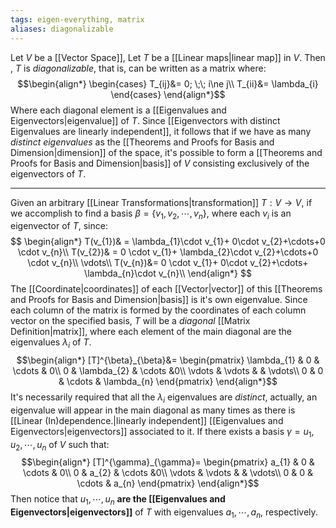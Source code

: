```yaml
---
tags: eigen-everything, matrix
aliases: diagonalizable
---
```

Let $V$ be a [[Vector Space]], Let $T$ be a [[Linear maps|linear map]] in $V$. Then , $T$ is *diagonalizable*, that is, can be written as a matrix where:
$$\begin{align*}
\begin{cases}
T_{ij}&= 0; \;\; i\ne j\\
T_{ii}&= \lambda_{i}
\end{cases}
\end{align*}$$
Where each diagonal element is a [[Eigenvalues and Eigenvectors|eigenvalue]] of $T$. Since [[Eigenvectors with distinct Eigenvalues are linearly independent]], it follows that if we have as many *distinct eigenvalues* as the [[Theorems and Proofs for Basis and Dimension|dimension]] of the space, it's possible to form a [[Theorems and Proofs for Basis and Dimension|basis]] of $V$ consisting exclusively of the eigenvectors of $T$.
___
Given an arbitrary [[Linear Transformations|transformation]] $T: V \rightarrow V$, if we accomplish to find a basis $\beta = \{v_{1}, v_{2}, \cdots, v_{n} \}$, where each $v_{i}$ is an eigenvector of $T$, since:
$$
\begin{align*}
T(v_{1})& = \lambda_{1}\cdot v_{1}+ 0\cdot v_{2}+\cdots+0 \cdot v_{n}\\
T(v_{2})& = 0 \cdot v_{1}+ \lambda_{2}\cdot v_{2}+\cdots+0 \cdot v_{n}\\
\vdots\\
T(v_{n})&=  0 \cdot v_{1}+ 0\cdot v_{2}+\cdots+ \lambda_{n}\cdot v_{n}\\
\end{align*}
$$
The [[Coordinate|coordinates]] of each [[Vector|vector]] of this [[Theorems and Proofs for Basis and Dimension|basis]] is it's own eigenvalue. Since each column of the matrix is formed by the coordinates of each column vector on the specified basis, $T$ will be a *diagonal* [[Matrix Definition|matrix]], where each element of the main diagonal are the eigenvalues $\lambda_{i}$ of $T$.
$$\begin{align*}
[T]^{\beta}_{\beta}&= 
\begin{pmatrix}
\lambda_{1} & 0 & \cdots & 0\\
0 & \lambda_{2} & \cdots &0\\
\vdots & \vdots  & & \vdots\\
0  & 0 & \cdots & \lambda_{n}
\end{pmatrix}
\end{align*}$$
It's necessarily required that all the $\lambda_{i}$ eigenvalues are *distinct*, actually, an eigenvalue will appear in the main diagonal as many times as there is [[Linear (In)dependence.|linearly independent]] [[Eigenvalues and Eigenvectors|eigenvectors]] associated to it. 
If there exists a basis $\gamma = {u_{1}, u_{2}, \cdots, u_{n}}$ of $V$ such that:
$$\begin{align*}
[T]^{\gamma}_{\gamma}=
\begin{pmatrix}
a_{1} & 0 & \cdots & 0\\
0 & a_{2} & \cdots &0\\
\vdots & \vdots  & & \vdots\\
0  & 0 & \cdots & a_{n}
\end{pmatrix}
\end{align*}$$
Then notice that $u_{1}, \cdots, u_{n}$ **are the [[Eigenvalues and Eigenvectors|eigenvectors]]** of $T$ with eigenvalues $a_{1}, \cdots, a_{n}$, respectively.